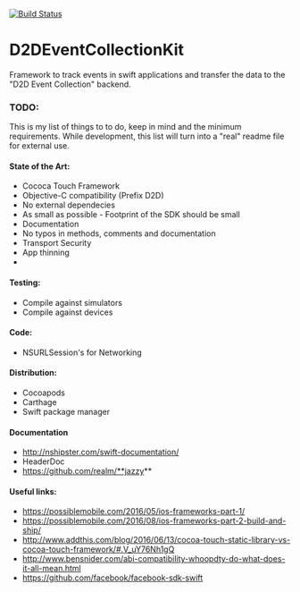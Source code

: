 [![Build Status](https://travis-ci.com/door2door-io/D2DEventCollectionKit.svg?token=mxhR6CvH5qpkhU4ysi1n&branch=develop)](https://travis-ci.com/door2door-io/D2DEventCollectionKit)

# D2DEventCollectionKit
Framework to track events in swift applications and transfer the data to the "D2D Event Collection" backend. 


### TODO: 
This is my list of things to to do, keep in mind and the minimum requirements. While development, this list will turn 
into a "real" readme file for external use. 


#### State of the Art:

- Cococa Touch Framework
- Objective-C compatibility (Prefix D2D)
- No external dependecies 
- As small as possible - Footprint of the SDK should be small
- Documentation 
- No typos in methods, comments and documentation
- Transport Security
- App thinning
- 


#### Testing:

- Compile against simulators
- Compile against devices


#### Code: 

- NSURLSession's for Networking


#### Distribution:

- Cocoapods
- Carthage 
- Swift package manager

#### Documentation

- http://nshipster.com/swift-documentation/
- HeaderDoc 
- https://github.com/realm/**jazzy**


####  Useful links:

- https://possiblemobile.com/2016/05/ios-frameworks-part-1/
- https://possiblemobile.com/2016/08/ios-frameworks-part-2-build-and-ship/
- http://www.addthis.com/blog/2016/06/13/cocoa-touch-static-library-vs-cocoa-touch-framework/#.V_uY76Nh1gQ
- http://www.bensnider.com/abi-compatibility-whoopdty-do-what-does-it-all-mean.html
- https://github.com/facebook/facebook-sdk-swift

